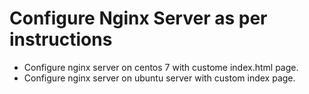 # Configure Nginx Server as per instructions
- Configure nginx server on centos 7 with custome index.html page.
- Configure nginx server on ubuntu server with custom index page.
